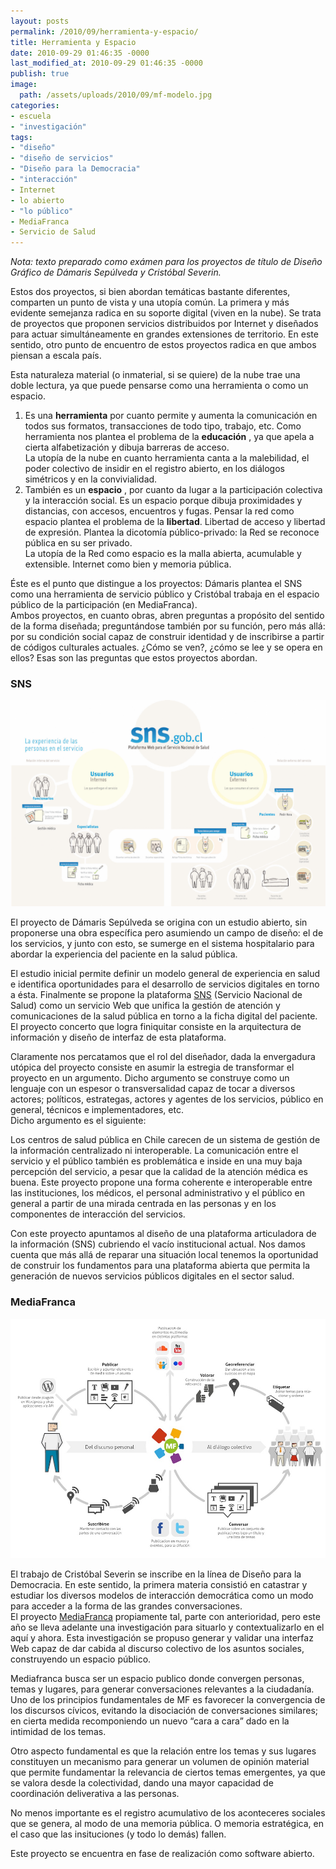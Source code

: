 ```yaml
---
layout: posts
permalink: /2010/09/herramienta-y-espacio/
title: Herramienta y Espacio
date: 2010-09-29 01:46:35 -0000
last_modified_at: 2010-09-29 01:46:35 -0000
publish: true
image:
  path: /assets/uploads/2010/09/mf-modelo.jpg
categories:
- escuela
- "investigación"
tags:
- "diseño"
- "diseño de servicios"
- "Diseño para la Democracia"
- "interacción"
- Internet
- lo abierto
- "lo público"
- MediaFranca
- Servicio de Salud
---
```

_Nota: texto preparado como exámen para los proyectos de título de Diseño Gráfico de Dámaris Sepúlveda y Cristóbal Severin._

Estos dos proyectos, si bien abordan temáticas bastante diferentes, comparten un punto de vista y una utopía común. La primera y más evidente semejanza radica en su soporte digital (viven en la nube). Se trata de proyectos que proponen servicios distribuidos por Internet y diseñados para actuar simultáneamente en grandes extensiones de territorio. En este sentido, otro punto de encuentro de estos proyectos radica en que ambos piensan a escala país.

Esta naturaleza material (o inmaterial, si se quiere) de la nube trae una doble lectura, ya que puede pensarse como una herramienta o como un espacio.

  1. Es una **herramienta** por cuanto permite y aumenta la comunicación en todos sus formatos, transacciones de todo tipo, trabajo, etc. Como herramienta nos plantea el problema de la **educación** , ya que apela a cierta alfabetización y dibuja barreras de acceso.  
La utopía de la nube en cuanto herramienta canta a la malebilidad, el poder colectivo de insidir en el registro abierto, en los diálogos simétricos y en la convivialidad.
  2. También es un **espacio** , por cuanto da lugar a la participación colectiva y la interacción social. Es un espacio porque dibuja proximidades y distancias, con accesos, encuentros y fugas. Pensar la red como espacio plantea el problema de la **libertad**. Libertad de acceso y libertad de expresión. Plantea la dicotomía público-privado: la Red se reconoce pública en su ser privado.  
La utopía de la Red como espacio es la malla abierta, acumulable y extensible. Internet como bien y memoria pública.

Éste es el punto que distingue a los proyectos: Dámaris plantea el SNS como una herramienta de servicio público y Cristóbal trabaja en el espacio público de la participación (en MediaFranca).  
Ambos proyectos, en cuanto obras, abren preguntas a propósito del sentido de la forma diseñada; preguntándose también por su función, pero más allá: por su condición social capaz de construir identidad y de inscribirse a partir de códigos culturales actuales. ¿Cómo se ven?, ¿cómo se lee y se opera en ellos? Esas son las preguntas que estos proyectos abordan.

### SNS

![SNS](/assets/uploads/2010/09/SNS.png "SNS: Servicio Nacional de Salud - Esquema")

El proyecto de Dámaris Sepúlveda se origina con un estudio abierto, sin proponerse una obra específica pero asumiendo un campo de diseño: el de los servicios, y junto con esto, se sumerge en el sistema hospitalario para abordar la experiencia del paciente en la salud pública.

El estudio inicial permite definir un modelo general de experiencia en salud e identifica oportunidades para el desarrollo de servicios digitales en torno a ésta. Finalmente se propone la plataforma [SNS](http://wiki.ead.pucv.cl/index.php/SNS "Documentación en Casiopea") (Servicio Nacional de Salud) como un servicio Web que unifica la gestión de atención y comunicaciones de la salud pública en torno a la ficha digital del paciente. El proyecto concerto que logra finiquitar consiste en la arquitectura de información y diseño de interfaz de esta plataforma.

Claramente nos percatamos que el rol del diseñador, dada la envergadura utópica del proyecto consiste en asumir la estregia de transformar el proyecto en un argumento. Dicho argumento se construye como un lenguaje con un espesor o transversalidad capaz de tocar a diversos actores; políticos, estrategas, actores y agentes de los servicios, público en general, técnicos e implementadores, etc.  
Dicho argumento es el siguiente:

Los centros de salud pública en Chile carecen de un sistema de gestión de la información centralizado ni interoperable. La comunicación entre el servicio y el público también es problemática e inside en una muy baja percepción del servicio, a pesar que la calidad de la atención médica es buena. Este proyecto propone una forma coherente e interoperable entre las instituciones, los médicos, el personal administrativo y el público en general a partir de una mirada centrada en las personas y en los componentes de interacción del servicios.

Con este proyecto apuntamos al diseño de una plataforma articuladora de la información (SNS) cubriendo el vacío institucional actual. Nos damos cuenta que más allá de reparar una situación local tenemos la oportunidad de construir los fundamentos para una plataforma abierta que permita la generación de nuevos servicios públicos digitales en el sector salud.

### MediaFranca

![Modelo Mediafranca](/assets/uploads/2010/09/mf-modelo.jpg "MediaFranca: Modelo de Interacción y participación ciudadana")

El trabajo de Cristóbal Severin se inscribe en la línea de Diseño para la Democracia. En este sentido, la primera materia consistió en catastrar y estudiar los diversos modelos de interacción democrática como un modo para acceder a la forma de las grandes conversaciones.  
El proyecto [MediaFranca](http://wiki.ead.pucv.cl/MediaFranca "Documentación en Casiopea") propiamente tal, parte con anterioridad, pero este año se lleva adelante una investigación para situarlo y contextualizarlo en el aquí y ahora. Esta investigación se propuso generar y validar una interfaz Web capaz de dar cabida al discurso colectivo de los asuntos sociales, construyendo un espacio público.

Mediafranca busca ser un espacio publico donde convergen personas, temas y lugares, para generar conversaciones relevantes a la ciudadanía. Uno de los principios fundamentales de MF es favorecer la convergencia de los discursos cívicos, evitando la disociación de conversaciones similares; en cierta medida recomponiendo un nuevo “cara a cara” dado en la intimidad de los temas.

Otro aspecto fundamental es que la relación entre los temas y sus lugares constituyen un mecanismo para generar un volumen de opinión material que permite fundamentar la relevancia de ciertos temas emergentes, ya que se valora desde la colectividad, dando una mayor capacidad de coordinación deliverativa a las personas.

No menos importante es el registro acumulativo de los aconteceres sociales que se genera, al modo de una memoria pública. O memoria estratégica, en el caso que las insituciones (y todo lo demás) fallen.

Este proyecto se encuentra en fase de realización como software abierto.

